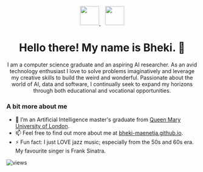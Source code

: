 <p align="center">
  <a href="https://www.linkedin.com/in/bheki-maenetja-350a95192/">
    <img src="https://github.com/user-attachments/assets/288c6863-7fbd-4b77-b1eb-a235d79b5836" height="50px" width="50px" ></img>
  </a>
  &nbsp;&nbsp;
  <a href="mailto:bhekimaenetja@gmail.com">
    <img src="https://github.com/user-attachments/assets/4098461b-3b08-4de3-86ea-801eaca087fd" height="50px" width="50px"></img>
  </a>
</p>


<h1 align="center">Hello there! My name is Bheki. 👋</h1>

<p align="center">
I am a computer science graduate and an aspiring AI researcher. As an avid technology enthusiast I love to solve problems imaginatively and leverage my creative skills to build the weird and wonderful. Passionate about the world of AI, data and software, I continually seek to expand my horizons through both educational and vocational opportunities.
</p>

### A bit more about me

- 🌱 I’m an Artificial Intelligence master's graduate from [Queen Mary University of London](https://qmul.ac.uk/).
- 📫 Feel free to find out more about me at [bheki-maenetja.github.io](http://bheki-maenetja.github.io/).
- ⚡ Fun fact: I just LOVE jazz music; especially from the 50s and 60s era. My favourite singer is Frank Sinatra.

<!-- [![Top Langs](https://github-readme-stats.vercel.app/api/top-langs/?username=bheki-maenetja&langs_count=10&layout=compact&hide=mathematica,hlsl,shaderlab,c%23)](https://github.com/bheki-maenetja/github-readme-stats)
&nbsp;&nbsp;
![Bheki's github stats](https://github-readme-stats.vercel.app/api?username=bheki-maenetja&show_icons=true)
&nbsp; -->
<p align="left"> 
    <img src="https://komarev.com/ghpvc/?username=bheki-maenetja&color=blue&style=flat-square&label=Profile+Views" alt="views" /> 
</p>


